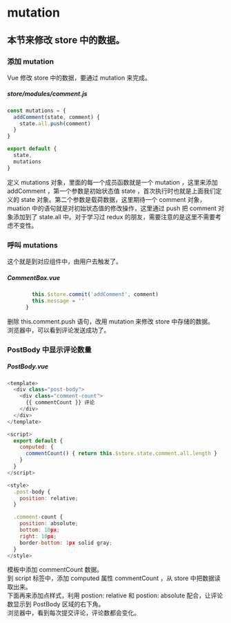 # mutation

## 本节来修改 store 中的数据。

### 添加 mutation

Vue 修改 store 中的数据，要通过 mutation 来完成。

##### store/modules/comment.js

```js
const mutations = {
  addComment(state, comment) {
    state.all.push(comment)
  }
}

export default {
  state,
  mutations
}
```

定义 mutations 对象，里面的每一个成员函数就是一个 mutation ，这里来添加 addComment ，第一个参数是初始状态值 state ，首次执行时也就是上面我们定义的 state 对象。第二个参数是载荷数据，这里期待一个 comment 对象，muation 中的语句就是对初始状态值的修改操作，这里通过 push 把 comment 对象添加到了 state.all 中。对于学习过 redux 的朋友，需要注意的是这里不需要考虑不变性。

### 呼叫 mutations

这个就是到对应组件中，由用户去触发了。

##### CommentBox.vue

```js
        this.$store.commit('addComment', comment)
        this.message = ''
      }
```

删除 this.comment.push 语句，改用 mutation 来修改 store 中存储的数据。  
浏览器中，可以看到评论发送成功了。

### PostBody 中显示评论数量

##### PostBody.vue

```js
<template>
  <div class="post-body">
    <div class="comment-count">
      {{ commentCount }} 评论
    </div>
  </div>
</template>

<script>
  export default {
    computed: {
      commentCount() { return this.$store.state.comment.all.length }
    }
  }
</script>

<style>
  .post-body {
    position: relative;
  }

  .comment-count {
    position: absolute;
    bottom: 10px;
    right: 10px;
    border-bottom: 1px solid gray;
  }
</style>
```

模板中添加 commentCount 数据。  
到 script 标签中，添加 computed 属性 commentCount ，从 store 中把数据读取出来。  
下面再来添加点样式，利用 postion: relative 和 postion: absolute 配合，让评论数显示到 PostBody 区域的右下角。  
浏览器中，看到每次提交评论，评论数都会变化。

